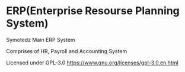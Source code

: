 # ERP(Enterprise Resourse Planning System)
 Symotedz Main ERP System
 
 Comprises of HR, Payroll and Accounting System

 Licensed under GPL-3.0 https://www.gnu.org/licenses/gpl-3.0.en.html
